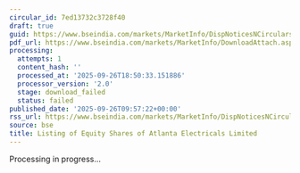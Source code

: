 ```yaml
---
circular_id: 7ed13732c3728f40
draft: true
guid: https://www.bseindia.com/markets/MarketInfo/DispNoticesNCirculars.aspx?Noticeid={56D96D75-3BEF-4BE3-8D13-6322B0559A9A}&noticeno=20250926-19&dt=09/26/2025&icount=19&totcount=76&flag=0
pdf_url: https://www.bseindia.com/markets/MarketInfo/DownloadAttach.aspx?id=20250926-19&attachedId=
processing:
  attempts: 1
  content_hash: ''
  processed_at: '2025-09-26T18:50:33.151886'
  processor_version: '2.0'
  stage: download_failed
  status: failed
published_date: '2025-09-26T09:57:22+00:00'
rss_url: https://www.bseindia.com/markets/MarketInfo/DispNoticesNCirculars.aspx?Noticeid={56D96D75-3BEF-4BE3-8D13-6322B0559A9A}&noticeno=20250926-19&dt=09/26/2025&icount=19&totcount=76&flag=0
source: bse
title: Listing of Equity Shares of Atlanta Electricals Limited
---
```


Processing in progress...